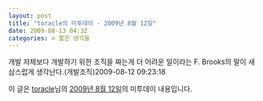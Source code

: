 ```yaml
---
layout: post
title: "toracle의 미투데이 - 2009년 8월 12일"
date: 2009-08-13 04:32
categories: ⊙ 짧은 생각들
---
```


개발 자체보다 개발하기 위한 조직을 짜는게 더 어려운 일이라는 F. Brooks의 말이 새삼스럽게 생각난다.(개발조직)2009-08-12 09:23:18

이 글은 [toracle](http://me2day.net/toracle)님의 [2009년 8월 12일](http://me2day.net/toracle/2009/08/12#09:23:18)의 미투데이 내용입니다.


       
